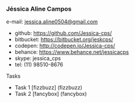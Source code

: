 ### Jéssica Aline Campos

e-mail: jessica.aline0504@gmail.com

 - github: https://github.com/Jessica-cps/
 - bitbucket: https://bitbucket.org/jeskcps/
 - codepen: http://codepen.io/Jessica-cps/
 - behance: https://www.behance.net/jessicacps
 - skype: jessica_cps
 - tel: (11) 98510-8676

Tasks

 - Task 1 [fizzbuzz] (fizzbuzz)
 - Task 2 [fancybox] (fancybox)